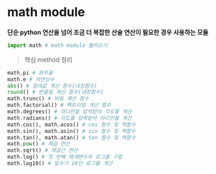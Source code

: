 # math module

**단순 python 연산을 넘어 조금 더 복잡한 산술 연산이 필요한 경우 사용하는 모듈**

```python
import math # math module 불러오기
```

> 핵심 method 정리

```python
math.pi # 원주율
math.e # 자연상수
abs() # 절대값 계산 함수(내장함수)
round() # 반올림 계산 함수(내장함수)
math.trunc() # 버림 계산 함수
math.factorial() # 팩토리얼 계산 함수
math.degrees() # 라디안을 입력받아 각도를 계산
math.radians() # 각도를 입력받아 라디안을 계산
math.cos(), math.acos() # cos 함수 및 역함수
math.sin(), math.asin() # sin 함수 및 역함수
math.tan(), math.atan() # tan 함수 및 역함수
math.pow() # 제곱 연산
math.sqrt() # 제곱근 연산
math.log() # 첫 번째 매개변수의 로그를 구함
math.log10() # 밑수가 10인 로그를 계산
```



